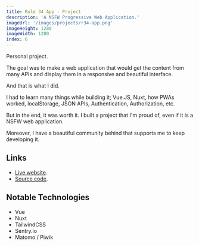 ```yaml
---
title: Rule 34 App - Project
description: 'A NSFW Progressive Web Application.'
imageUrl: '/images/projects/r34-app.png'
imageHeight: 1280
imageWidth: 1280
index: 6
---
```


Personal project.

The goal was to make a web application that would get the content from many APIs and display them in a responsive and beautiful interface.

And that is what I did.

I had to learn many things while building it; Vue.JS, Nuxt, how PWAs worked, localStorage, JSON APIs, Authentication, Authorization, etc.

But in the end, it was worth it.
I built a project that I'm proud of, even if it is a NSFW web application.

Moreover, I have a beautiful community behind that supports me to keep developing it.

## Links

- [Live website](https://r34.app/?domain=safebooru.org).
- [Source code](https://github.com/Rule-34/App).

## Notable Technologies

- Vue
- Nuxt
- TailwindCSS
- Sentry.io
- Matomo / Piwik

